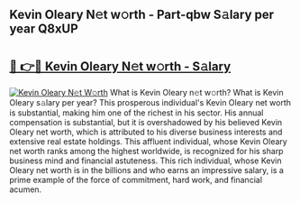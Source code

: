 ## Kevin Oleary N𝚎t w𝚘rth - Part-qbw S𝚊lary per year Q8xUP

# <h2><a href="http://gc0gc4.nevu.top/?p=Kevin+Oleary">🔗 👉🔴 Kevin Oleary N𝚎t w𝚘rth - S𝚊lary</a></h2>

[![Kevin Oleary N𝚎t W𝚘rth](https://i.imgur.com/Oavwk0R.jpeg)](http://gc0gc4.nevu.top/?p=Kevin+Oleary)
What is Kevin Oleary n𝚎t w𝚘rth? What is Kevin Oleary s𝚊lary per year?
This prosperous individual's Kevin Oleary net worth is substantial, making him one of the richest in his sector. His annual compensation is substantial, but it is overshadowed by his believed Kevin Oleary net worth, which is attributed to his diverse business interests and extensive real estate holdings. This affluent individual, whose Kevin Oleary net worth ranks among the highest worldwide, is recognized for his sharp business mind and financial astuteness. This rich individual, whose Kevin Oleary net worth is in the billions and who earns an impressive salary, is a prime example of the force of commitment, hard work, and financial acumen.
